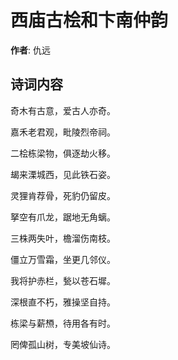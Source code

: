 # 西庙古桧和卞南仲韵

**作者**: 仇远

## 诗词内容

奇木有古意，爱古人亦奇。

嘉禾老君观，毗陵烈帝祠。

二桧栋梁物，俱逐劫火移。

朅来溧城西，见此铁石姿。

灵狸肯荐骨，死豹仍留皮。

拏空有爪龙，踞地无角螭。

三株两失叶，檐溜伤南枝。

僵立万雪霜，坐更几邻仪。

我将护赤栏，甃以苍石墀。

深根直不朽，雅操坚自持。

栋梁与薪槱，待用各有时。

罔俾孤山树，专美坡仙诗。

